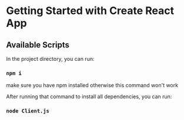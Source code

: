 # Getting Started with Create React App


## Available Scripts

In the project directory, you can run:

### `npm i`

make sure you have npm installed otherwise this command won't work

After running that command to install all dependencies, you can run:

### `node Client.js`

